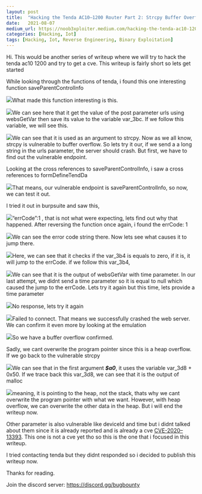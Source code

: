 ```yaml
---
layout:	post
title:	"Hacking the Tenda AC10–1200 Router Part 2: Strcpy Buffer Overflow"
date:	2021-08-07
medium_url: https://noob3xploiter.medium.com/hacking-the-tenda-ac10-1200-router-part-2-strcpy-buffer-overflow-92cd88e1d503
categories: [Hacking, Iot]
tags: [Hacking, Iot, Reverse Engineering, Binary Exploitation]
---
```


  Hi. This would be another series of writeup where we will try to hack the tenda ac10 1200 and try to get a cve. This writeup is fairly short so lets get started

While looking through the functions of tenda, i found this one interesting function saveParentControlInfo

![](/img/1*gKdC4sjzgiaNLodutRXLIw.png)What made this function interesting is this.

![](/img/1*SduIxapOUbYdH2PrJX52xA.png)We can see here that it get the value of the post parameter urls using websGetVar then save its value to the variable var\_3bc. If we follow this variable, we will see this.

![](/img/1*slAbQ7RwQTIBmJD9_ebTxA.png)We can see that it is used as an argument to strcpy. Now as we all know, strcpy is vulnerable to buffer overflow. So lets try it our, if we send a a long string in the urls parameter, the server should crash. But first, we have to find out the vulnerable endpoint.

Looking at the cross references to saveParentControlInfo, i saw a cross references to formDefineTendDa

![](/img/1*bnKxX_mDSVsetW1SqzkTzw.png)That means, our vulnerable endpoint is saveParentControlInfo, so now, we can test it out.

I tried it out in burpsuite and saw this,

![](/img/1*IXhhV1eDaMI1yPqgo5ZSJQ.png)“errCode”:1 , that is not what were expecting, lets find out why that happened. After reversing the function once again, i found the errCode: 1

![](/img/1*1mGYtw6aXMlabdTGTa-hVg.png)We can see the error code string there. Now lets see what causes it to jump there.

![](/img/1*jtnZunIsPzXSVue_cEjEBw.png)Here, we can see that it checks if the var\_3b4 is equals to zero, if it is, it will jump to the errCode. if we follow this var\_3b4,

![](/img/1*fUGrdEJcR5bvhmLQfTu-1A.png)We can see that it is the output of websGetVar with time parameter. In our last attempt, we didnt send a time parameter so it is equal to null which caused the jump to the errCode. Lets try it again but this time, lets provide a time parameter

![](/img/1*9gc9Mb8QwZGY_Cvlbkm21Q.png)No response, lets try it again

![](/img/1*jpYZp9tOs88cj1jg3H8PIw.png)Failed to connect. That means we successfully crashed the web server. We can confirm it even more by looking at the emulation

![](/img/1*uUftddhYij_ZUU9pL-_U_w.png)So we have a buffer overflow confirmed.

Sadly, we cant overwrite the program pointer since this is a heap overflow. If we go back to the vulnerable strcpy

![](/img/1*sNfOkiWIoXgb4aUXYXUo2A.png)We can see that in the first argument ***$a0***, it uses the variable var\_3d8 + 0x50. If we trace back this var\_3d8, we can see that it is the output of malloc

![](/img/1*zgjy2DFaMUtJyMENlE8UNQ.png)meaning, it is pointing to the heap, not the stack, thats why we cant overwrite the program pointer with what we want. However, with heap overflow, we can overwrite the other data in the heap. But i will end the writeup now.

Other parameter is also vulnerable like deviceId and time but i didnt talked about them since it is already reported and is already a cve [CVE-2020–13393](https://joel-malwarebenchmark.github.io/blog/2020/04/28/cve-2020-13393-Tenda-vulnerability/). This one is not a cve yet tho so this is the one that i focused in this writeup.

I tried contacting tenda but they didnt responded so i decided to publish this writeup now.

Thanks for reading.

Join the discord server: <https://discord.gg/bugbounty>

  